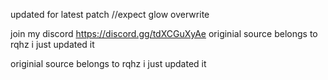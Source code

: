 
updated for latest patch    //expect glow overwrite

join my discord https://discord.gg/tdXCGuXyAe
originial source belongs to rqhz  i just updated it


originial source belongs to rqhz  i just updated it
